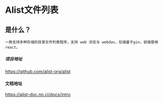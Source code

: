 # Alist文件列表

## 是什么？
`一款支持多种存储的目录文件列表程序，支持 web 浏览与 webdav，后端基于gin，前端使用react。`


##### 项目地址
https://github.com/alist-org/alist

#### 文档地址
https://alist-doc.nn.ci/docs/intro
